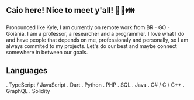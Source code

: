 ## Caio here! Nice to meet y'all! 🧑‍💻👪

Pronounced like Kyle, I am currently on remote work from BR - GO - Goiânia.
I am a professor, a researcher and a programmer.
I love what I do and have people that depends on me, professionaly and personally, so I am always commited to my projects.
Let's do our best and maybe connect somewhere in between our goals.


## Languages

. TypeScript / JavaScript
. Dart
. Python
. PHP
. SQL
. Java
. C# / C / C++
. GraphQL
. Solidity


<!--
**Caio-Rezende/Caio-Rezende** is a ✨ _special_ ✨ repository because its `README.md` (this file) appears on your GitHub profile.

Here are some ideas to get you started:

- 🔭 I’m currently working on ...
- 🌱 I’m currently learning ...
- 👯 I’m looking to collaborate on ...
- 🤔 I’m looking for help with ...
- 💬 Ask me about ...
- 📫 How to reach me: ...
- 😄 Pronouns: ...
- ⚡ Fun fact: ...
-->

